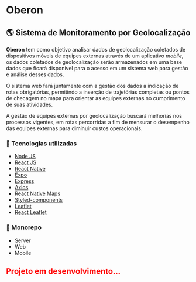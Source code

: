 # Oberon

## 🌎 Sistema de Monitoramento por Geolocalização

**Oberon** tem como objetivo analisar dados de geolocalização coletados de dispositivos móveis de equipes externas através de um aplicativo _mobile_, os dados coletados de geolocalização serão armazenados em uma base dados que ficará disponível para o acesso em um sistema web para gestão e análise desses dados.

O sistema web fará juntamente com a gestão dos dados a indicação de rotas obrigatórias, permitindo a inserção de trajetórias completas ou pontos de checagem no mapa para orientar as equipes externas no cumprimento de suas atividades.

A gestão de equipes externas por geolocalização buscará melhorias nos processos vigentes, em rotas percorridas a fim de mensurar o desempenho das equipes externas para diminuir custos operacionais.

### 🚀 Tecnologias utilizadas

- [Node JS](https://nodejs.org/en/)
- [React JS](https://reactjs.org/)
- [React Native](https://reactnative.dev/)
- [Expo](https://expo.io/)
- [Express](https://expressjs.com/pt-br/)
- [Axios](https://github.com/axios/axios)
- [React Native Maps](https://github.com/react-native-maps/react-native-maps)
- [Styled-components](https://styled-components.com/)
- [Leaflet](https://leafletjs.com/)
- [React Leaflet](https://react-leaflet.js.org/)

### 💊 Monorepo

- Server
- Web
- Mobile

<h2 style='color: red'> Projeto em desenvolvimento... </h2>
